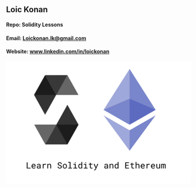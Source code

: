 ## Loic Konan

#### Repo: Solidity Lessons

#### Email: Loickonan.lk@gmail.com

#### Website: www.linkedin.com/in/loickonan

<img src="pic.png">
